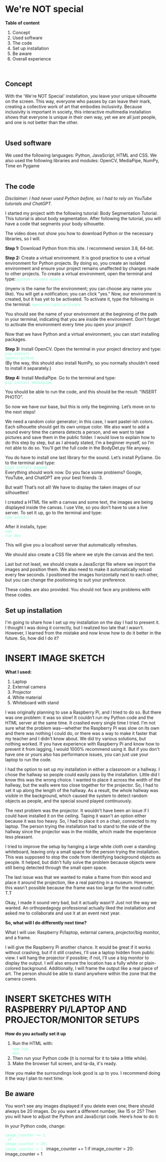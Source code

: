 #  We're NOT special </br>
**Table of content**

1. Concept
2. Used software
3. The code
4. Set up installation
5. Be aware
6. Overall experience
</br> 

##  Concept
With the 'We're NOT Special' installation, you leave your unique silhouette on the screen. This way, everyone who passes by can leave their mark, creating a collective work of art that embodies inclusivity. Because inclusivity is important in society, this interactive multimedia installation shows that everyone is unique in their own way, yet we are all just people, and one is not better than the other. </br> </br>

##  Used software
We used the following languages: Python, JavaScript, HTML and CSS. 
We also used the following libraries and modules: OpenCV, MediaPipe, NumPy, Time en Pygame </br> </br>

## The code
*Disclaimer: I had never used Python before, so I had to rely on YouTube tutorials and ChatGPT.*

I started my project with the following tutorial: Body Segmentation Tutorial. This tutorial is about body segmentation. After following the tutorial, you will have a code that segments your body silhouette.

The video does not show you how to download Python or the necessary libraries, so I will.

**Step 1:** Download Python from this site. I recommend version 3.8, 64-bit.

**Step 2:** Create a virtual environment. It is good practice to use a virtual environment for Python projects. By doing so, you create an isolated environment and ensure your project remains unaffected by changes made to other projects. To create a virtual environment, open the terminal and type:
<code style="color : aquamarine">python -m venv myenv</code> </br>

(myenv is the name for the environment; you can choose any name you like). You will get a notification; you can click "yes." Now, our environment is created, but it has yet to be activated. To activate it, type the following in the terminal: 
<code style="color : aquamarine">myenv\Scripts\activate</code> </br>

You should see the name of your environment at the beginning of the path in your terminal, indicating that you are inside the environment. Don't forget to activate the environment every time you open your project!

Now that we have Python and a virtual environment, you can start installing packages.</br>

**Step 3:** Install OpenCV. Open the terminal in your project directory and type: <code style="color : aquamarine">pip install opencv-python</code> </br>
(By the way, this should also install NumPy, so you normally shouldn't need to install it separately.)</br>

**Step 4:** Install MediaPipe. Go to the terminal and type:</br> 
<code style="color : aquamarine">pip install mediapipe</code> </br>

You should be able to run the code, and this should be the result: “INSERT PHOTO”.

So now we have our base, but this is only the beginning. Let’s move on to the next steps!

We need a random color generator; in this case, I want pastel-ish colors. Each silhouette should get its own unique color. We also want to add a sound every time the camera detects a person, and we want to take pictures and save them in the public folder. I would love to explain how to do this step by step, but as I already stated, I’m a beginner myself, so I’m not able to do so. You'll get the full code in the BodyDet.py file anyway.

You do have to install one last library for the sound. Let’s install PyGame. Go to the terminal and type:</br>
<code style="color : aquamarine">pip3 install pygame</code> </br>
Everything should work now. Do you face some problems? Google, YouTube, and ChatGPT are your best friends :3.

But wait! That’s not all! We have to display the taken images of our silhouettes!

I created a HTML file with a canvas and some text, the images are being displayed inside the canvas. I use Vite, so you don’t have to use a live server. To set it up, go to the terminal and type: </br>
<code style="color : aquamarine">npm install</code> </br>

After it installs, type: </br>
<code style="color : aquamarine">npm run dev</code> </br>

This will give you a localhost server that automatically refreshes.

We should also create a CSS file where we style the canvas and the text.

Last but not least, we should create a JavaScript file where we import the images and position them. We also need to make it automatically reload every few seconds. I positioned the images horizontally next to each other, but you can change the positioning to suit your preference.

These codes are also provided. You should not face any problems with these codes.

## Set up installation

I'm going to share how I set up my installation on the day I had to present it. I thought I was doing it correctly, but I realized too late that I wasn't. However, I learned from the mistake and now know how to do it better in the future. So, how did I do it?

# INSERT IMAGE SKETCH

**What I used:**

1. Laptop
2. External camera
3. Projector
4. White material
5. Whiteboard with stand

I was originally planning to use a Raspberry Pi, and I tried to do so. But there was one problem: it was so slow! It couldn’t run my Python code and the HTML server at the same time. It crashed every single time I tried. I'm not sure what the problem was—whether the Raspberry Pi was slow on its own and there was nothing I could do, or there was a way to make it faster that my teacher and I didn't know about. We did try various solutions, but nothing worked. If you have experience with Raspberry Pi and know how to prevent it from lagging, I would 1000% recommend using it. But if you don't have one or yours also has performance issues, you can just use your laptop to run the code. </br>

I had the option to set up my installation in either a classroom or a hallway. I chose the hallway so people could easily pass by the installation. Little did I know this was the wrong choice. I wanted to place it across the width of the hallway, but the walls were too close together for the projector. So, I had to set it up along the length of the hallway. As a result, the whole hallway was visible in the background, which caused the system to detect random objects as people, and the special sound played continuously. </br>

The next problem was the projector. It wouldn't have been an issue if I could have installed it on the ceiling. Taping it wasn't an option either because it was too heavy. So, I had to place it on a chair, connected to my laptop. The person trying the installation had to stand to the side of the hallway since the projector was in the middle, which made the experience less pleasant. </br>

I tried to improve the setup by hanging a large white cloth over a standing whiteboard, leaving only a small space for the person trying the installation. This was supposed to stop the code from identifying background objects as people. It helped, but didn't fully solve the problem because objects were still being detected through the small open space.</br>

The last issue was that we wanted to make a frame from thin wood and place it around the projection, like a real painting in a museum. However, this wasn't possible because the frame was too large for the wood cutter. T.T</br>

Okay, I made it sound very bad, but it actually wasn’t! Just not the way we wanted. An orthopedagogy professional actually liked the installation and asked me to collaborate and use it at an event next year. </br>

**So, what will I do differently next time?** </br>

What I will use: Raspberry Pi/laptop, external camera, projector/big monitor, and a frame.

I will give the Raspberry Pi another chance. It would be great if it works without crashing, but if it still crashes, I'll use a laptop hidden from public view. I will hang the projector if possible; if not, I'll use a big monitor to display the output. I will also ensure the location has a fully white or plain-colored background. Additionally, I will frame the output like a real piece of art. The person should be able to stand anywhere within the zone that the camera covers. </br>

# INSERT SKETCHES WITH RASPBERRY PI/LAPTOP AND PROJECTOR/MONITOR SETUPS

**How do you actually set it up**

1. Run the HTML with: <br> 
<code style="color : aquamarine">npm run dev</code> </br>
2. Then run your Python code (it is normal for it to take a little while).
3. Make the browser full screen, and ta-da, it's ready.  </br>

How you make the surroundings look good is up to you. I recommend doing it the way I plan to next time.</br> 

## Be aware

You won’t see any images displayed if you delete even one; there should always be 20 images. Do you want a different number, like 15 or 25? Then you will have to adjust the Python and JavaScript code. Here’s how to do it: </br>

In your Python code, change:</br>

<code style="color : aquamarine">image_counter += 1 </br> if image_counter > 20: </br>image_counter = 1 </code>
image_counter += 1
if image_counter > 20:
    image_counter = 1